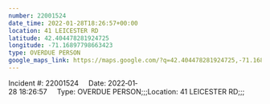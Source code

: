 ```yaml
---
number: 22001524
date_time: 2022-01-28T18:26:57+00:00
location: 41 LEICESTER RD
latitude: 42.404478281924725
longitude: -71.16897798663423
type: OVERDUE PERSON
google_maps_link: https://maps.google.com/?q=42.404478281924725,-71.16897798663423
---
```


Incident #: 22001524     Date: 2022‐01‐28 18:26:57     Type: OVERDUE PERSON;;;Location: 41 LEICESTER RD;;;

